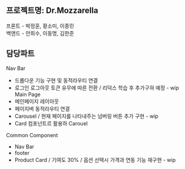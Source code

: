 ## 프로젝트명: Dr.Mozzarella

프론트 - 박정훈, 황소미, 이종민<br/>
백앤드 - 안희수, 이동명, 김한준

## 담당파트

Nav Bar
- 드롭다운 기능 구현 및 동적라우티 연결
- 로그인 로그아웃 토큰 유무에 따른 전환 / 리덕스 학습 후 추가구혀 예정 - wip
Main Page
- 메인페이지 레이아웃
- 페이지벼 동적라우티 연결
- Carousel / 현재 페이지를 나타내주는 넘버링 버튼 추가 구현 - wip
- Card 컴포넌트르 활용하 Carouel

Common Component
- Nav Bar
- footer
- Product Card / 기여도 30% / 옵션 선택시 가격과 연동 기능 재구현 - wip
